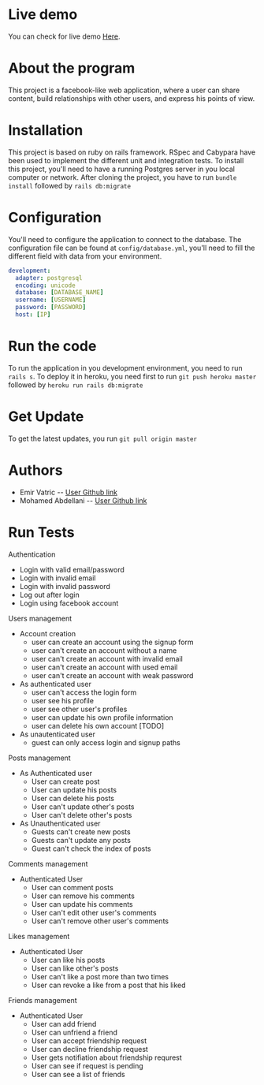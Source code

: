 # Live demo

You can check for live demo [Here](https://fast-wave-25233.herokuapp.com/).

# About the program

This project is a facebook-like web application, where a user can share content, build relationships with other users, and express his points of view.

# Installation

This project is based on ruby on rails framework. RSpec and Cabypara have been used to implement the different unit and integration tests. To install this project, you'll need to have a running Postgres server in you local computer or network. After cloning the project, you have to run `bundle install` followed by `rails db:migrate`

# Configuration

You'll need to configure the application to connect to the database. The configuration file can be found at `config/database.yml`, you'll need to fill the different field with data from your environment.

```yml
development:
  adapter: postgresql
  encoding: unicode
  database: [DATABASE_NAME]
  username: [USERNAME]
  password: [PASSWORD]
  host: [IP]
```

# Run the code

To run the application in you development environment, you need to run `rails s`.
To deploy it in heroku, you need first to run `git push heroku master` followed by `heroku run rails db:migrate`

# Get Update

To get the latest updates, you run `git pull origin master`

# Authors

- Emir Vatric -- [User Github link](https://github.com/EmirVatric)
- Mohamed Abdellani -- [User Github link](https://github.com/abdellani)

# Run Tests

Authentication

- Login with valid email/password
- Login with invalid email
- Login with invalid password
- Log out after login
- Login using facebook account

Users management

- Account creation
  - user can create an account using the signup form
  - user can't create an account without a name
  - user can't create an account with invalid email
  - user can't create an account with used email
  - user can't create an account with weak password
- As authenticated user
  - user can't access the login form
  - user see his profile
  - user see other user's profiles
  - user can update his own profile information
  - user can delete his own account [TODO]
- As unautenticated user
  - guest can only access login and signup paths

Posts management

- As Authenticated user
  - User can create post
  - User can update his posts
  - User can delete his posts
  - User can't update other's posts
  - User can't delete other's posts
- As Unauthenticated user
  - Guests can't create new posts
  - Guests can't update any posts
  - Guest can't check the index of posts

Comments management

- Authenticated User
  - User can comment posts
  - User can remove his comments
  - User can update his comments
  - User can't edit other user's comments
  - User can't remove other user's comments

Likes management

- Authenticated User
  - User can like his posts
  - User can like other's posts
  - User can't like a post more than two times
  - User can revoke a like from a post that his liked

Friends management

- Authenticated User
  - User can add friend
  - User can unfriend a friend
  - User can accept friendship request
  - User can decline friendship request
  - User gets notifiation about friendship requrest
  - User can see if request is pending
  - User can see a list of friends
